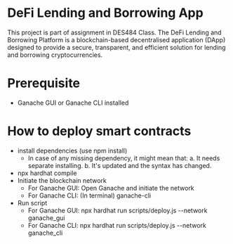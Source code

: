 # DeFi Lending and Borrowing App

This project is part of assignment in DES484 Class. The DeFi Lending and Borrowing Platform is a blockchain-based decentralised application (DApp) designed to provide a secure, transparent, and efficient solution for lending and borrowing cryptocurrencies.

# Prerequisite
- Ganache GUI or Ganache CLI installed

# How to deploy smart contracts
- install dependencies (use npm install)
  - In case of any missing dependency, it might mean that:
    a. It needs separate installing.
    b. It's updated and the syntax has changed.
- npx hardhat compile
- Initiate the blockchain network
  - For Ganache GUI: Open Ganache and initiate the network
  - For Ganache CLI: (In terminal) ganache-cli
- Run script
  - For Ganache GUI: npx hardhat run scripts/deploy.js --network ganache_gui
  - For Ganache CLI: npx hardhat run scripts/deploy.js --network ganache_cli